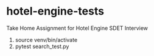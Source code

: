 # hotel-engine-tests
Take Home Assignment for Hotel Engine SDET Interview


1. source venv/bin/activate
2. pytest search_test.py
